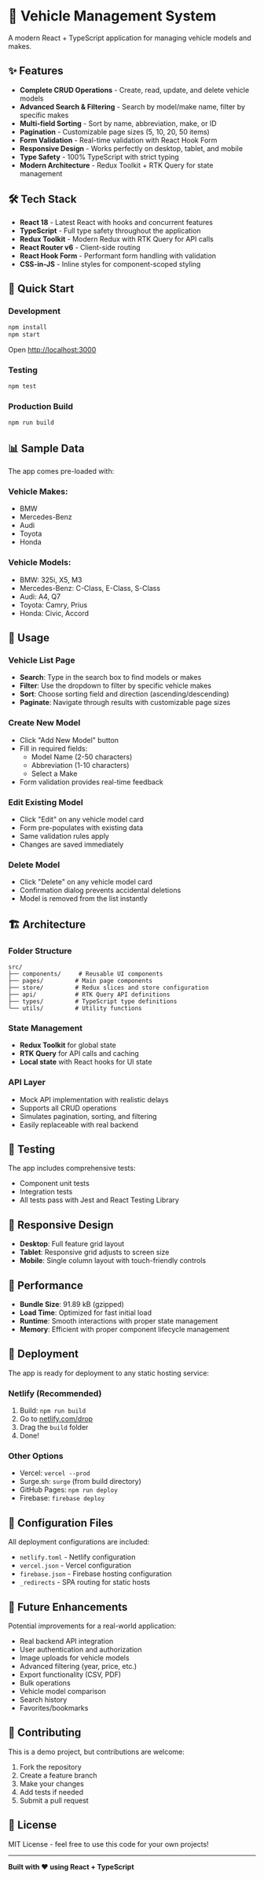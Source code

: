 # 🚗 Vehicle Management System

A modern React + TypeScript application for managing vehicle models and makes.

## ✨ Features

- **Complete CRUD Operations** - Create, read, update, and delete vehicle models
- **Advanced Search & Filtering** - Search by model/make name, filter by specific makes
- **Multi-field Sorting** - Sort by name, abbreviation, make, or ID
- **Pagination** - Customizable page sizes (5, 10, 20, 50 items)
- **Form Validation** - Real-time validation with React Hook Form
- **Responsive Design** - Works perfectly on desktop, tablet, and mobile
- **Type Safety** - 100% TypeScript with strict typing
- **Modern Architecture** - Redux Toolkit + RTK Query for state management

## 🛠️ Tech Stack

- **React 18** - Latest React with hooks and concurrent features
- **TypeScript** - Full type safety throughout the application
- **Redux Toolkit** - Modern Redux with RTK Query for API calls
- **React Router v6** - Client-side routing
- **React Hook Form** - Performant form handling with validation
- **CSS-in-JS** - Inline styles for component-scoped styling

## 🚀 Quick Start

### Development
```bash
npm install
npm start
```
Open [http://localhost:3000](http://localhost:3000)

### Testing
```bash
npm test
```

### Production Build
```bash
npm run build
```

## 📊 Sample Data

The app comes pre-loaded with:

### Vehicle Makes:
- BMW
- Mercedes-Benz  
- Audi
- Toyota
- Honda

### Vehicle Models:
- BMW: 325i, X5, M3
- Mercedes-Benz: C-Class, E-Class, S-Class
- Audi: A4, Q7
- Toyota: Camry, Prius
- Honda: Civic, Accord

## 🎯 Usage

### Vehicle List Page
- **Search**: Type in the search box to find models or makes
- **Filter**: Use the dropdown to filter by specific vehicle makes
- **Sort**: Choose sorting field and direction (ascending/descending)
- **Paginate**: Navigate through results with customizable page sizes

### Create New Model
- Click "Add New Model" button
- Fill in required fields:
  - Model Name (2-50 characters)
  - Abbreviation (1-10 characters)
  - Select a Make
- Form validation provides real-time feedback

### Edit Existing Model
- Click "Edit" on any vehicle model card
- Form pre-populates with existing data
- Same validation rules apply
- Changes are saved immediately

### Delete Model
- Click "Delete" on any vehicle model card
- Confirmation dialog prevents accidental deletions
- Model is removed from the list instantly

## 🏗️ Architecture

### Folder Structure
```
src/
├── components/     # Reusable UI components
├── pages/         # Main page components
├── store/         # Redux slices and store configuration
├── api/           # RTK Query API definitions
├── types/         # TypeScript type definitions
└── utils/         # Utility functions
```

### State Management
- **Redux Toolkit** for global state
- **RTK Query** for API calls and caching
- **Local state** with React hooks for UI state

### API Layer
- Mock API implementation with realistic delays
- Supports all CRUD operations
- Simulates pagination, sorting, and filtering
- Easily replaceable with real backend

## 🧪 Testing

The app includes comprehensive tests:
- Component unit tests
- Integration tests
- All tests pass with Jest and React Testing Library

## 📱 Responsive Design

- **Desktop**: Full feature grid layout
- **Tablet**: Responsive grid adjusts to screen size
- **Mobile**: Single column layout with touch-friendly controls

## 🔧 Performance

- **Bundle Size**: 91.89 kB (gzipped)
- **Load Time**: Optimized for fast initial load
- **Runtime**: Smooth interactions with proper state management
- **Memory**: Efficient with proper component lifecycle management

## 🚀 Deployment

The app is ready for deployment to any static hosting service:

### Netlify (Recommended)
1. Build: `npm run build`
2. Go to [netlify.com/drop](https://netlify.com/drop)
3. Drag the `build` folder
4. Done!

### Other Options
- Vercel: `vercel --prod`
- Surge.sh: `surge` (from build directory)
- GitHub Pages: `npm run deploy`
- Firebase: `firebase deploy`

## 📝 Configuration Files

All deployment configurations are included:
- `netlify.toml` - Netlify configuration
- `vercel.json` - Vercel configuration  
- `firebase.json` - Firebase hosting configuration
- `_redirects` - SPA routing for static hosts

## 🎯 Future Enhancements

Potential improvements for a real-world application:
- Real backend API integration
- User authentication and authorization
- Image uploads for vehicle models
- Advanced filtering (year, price, etc.)
- Export functionality (CSV, PDF)
- Bulk operations
- Vehicle model comparison
- Search history
- Favorites/bookmarks

## 🤝 Contributing

This is a demo project, but contributions are welcome:
1. Fork the repository
2. Create a feature branch
3. Make your changes
4. Add tests if needed
5. Submit a pull request

## 📄 License

MIT License - feel free to use this code for your own projects!

---

**Built with ❤️ using React + TypeScript**